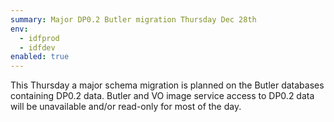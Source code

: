 ```yaml
---
summary: Major DP0.2 Butler migration Thursday Dec 28th 
env:
  - idfprod
  - idfdev
enabled: true
---
```


This Thursday a major schema migration is planned on the Butler databases containing DP0.2 data. 
Butler and VO image service access to DP0.2 data will be unavailable and/or read-only for most of the day.
